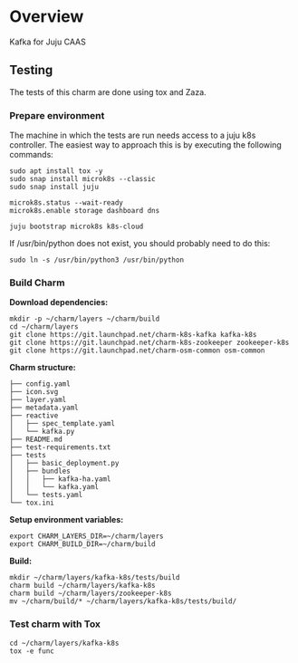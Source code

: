 # Overview

Kafka for Juju CAAS


## Testing

The tests of this charm are done using tox and Zaza.



### Prepare environment

The machine in which the tests are run needs access to a juju k8s controller. The easiest way to approach this is by executing the following commands:

```
sudo apt install tox -y
sudo snap install microk8s --classic
sudo snap install juju

microk8s.status --wait-ready
microk8s.enable storage dashboard dns

juju bootstrap microk8s k8s-cloud
```

If /usr/bin/python does not exist, you should probably need to do this:

```
sudo ln -s /usr/bin/python3 /usr/bin/python
```

### Build Charm

**Download dependencies:**

```
mkdir -p ~/charm/layers ~/charm/build
cd ~/charm/layers
git clone https://git.launchpad.net/charm-k8s-kafka kafka-k8s
git clone https://git.launchpad.net/charm-k8s-zookeeper zookeeper-k8s
git clone https://git.launchpad.net/charm-osm-common osm-common
```

**Charm structure:**

```
├── config.yaml
├── icon.svg
├── layer.yaml
├── metadata.yaml
├── reactive
│   ├── spec_template.yaml
│   └── kafka.py
├── README.md
├── test-requirements.txt
├── tests
│   ├── basic_deployment.py
│   ├── bundles
│   │   ├── kafka-ha.yaml
│   │   └── kafka.yaml
│   └── tests.yaml
└── tox.ini
```

**Setup environment variables:**

```
export CHARM_LAYERS_DIR=~/charm/layers
export CHARM_BUILD_DIR=~/charm/build
```

**Build:**

```
mkdir ~/charm/layers/kafka-k8s/tests/build
charm build ~/charm/layers/kafka-k8s
charm build ~/charm/layers/zookeeper-k8s
mv ~/charm/build/* ~/charm/layers/kafka-k8s/tests/build/
```

### Test charm with Tox

```
cd ~/charm/layers/kafka-k8s
tox -e func
```